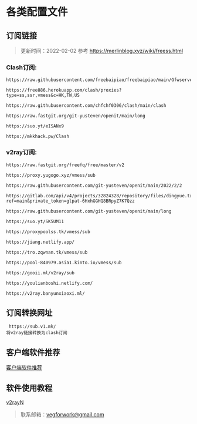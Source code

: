 # 各类配置文件


## 订阅链接
> 更新时间：2022-02-02
> 参考 https://merlinblog.xyz/wiki/freess.html
### Clash订阅:
    https://raw.githubusercontent.com/freebaipiao/freebaipiao/main/GfwserveClash.yaml
    
    https://free886.herokuapp.com/clash/proxies?type=ss,ssr,vmess&c=HK,TW,US
    
    https://raw.githubusercontent.com/chfchf0306/clash/main/clash

    https://raw.fastgit.org/git-yusteven/openit/main/long

    https://suo.yt/eISANx9

    https://mkkhack.pw/Clash

### v2ray订阅:
    https://raw.fastgit.org/freefq/free/master/v2
    
    https://proxy.yugogo.xyz/vmess/sub
    
    https://raw.githubusercontent.com/git-yusteven/openit/main/2022/2/2

    https://gitlab.com/api/v4/projects/32824328/repository/files/dingyue.txt/raw?ref=main&private_token=glpat-6HxhGGHQ8BRpyZ7K7Qzz

    https://raw.githubusercontent.com/git-yusteven/openit/main/long

    https://suo.yt/SK5UM11

    https://proxypoolss.tk/vmess/sub

    https://jiang.netlify.app/

    https://tro.zqwnan.tk/vmess/sub

    https://pool-840979.asia1.kinto.io/vmess/sub

    https://gooii.ml/v2ray/sub

    https://youlianboshi.netlify.com/
    
    https://v2ray.banyunxiaoxi.ml/

## 订阅转换网址
     https://sub.v1.mk/
    将v2ray链接转换为clash订阅


## 客户端软件推荐
[客户端软件推荐](./ProxyApp.md)

## 软件使用教程
   [v2rayN](https://www.youtube.com/watch?v=pWpP1mrhL7w)

> 联系邮箱：vegforwork@gmail.com
